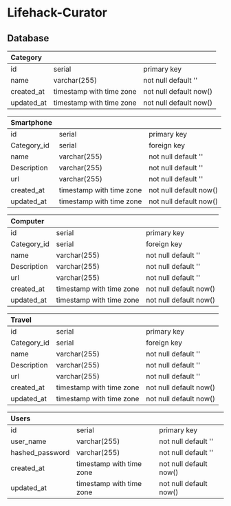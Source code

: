 # Lifehack-Curator

## Database

| Category   |                           |                         |
|:-----------|:--------------------------|:------------------------|
| id         | serial                    | primary key             |
| name       | varchar(255)              | not null default ''     |
| created_at | timestamp with time zone  | not null default now()  |
| updated_at | timestamp with time zone  | not null default now()  |

| Smartphone |                           |                         |
|:-----------|:--------------------------|:------------------------|
| id         | serial                    | primary key             |
| Category_id| serial                    | foreign key             |
| name       | varchar(255)              | not null default ''     |
| Description| varchar(255)              | not null default ''     |
| url        | varchar(255)              | not null default ''     |
| created_at | timestamp with time zone  | not null default now()  |
| updated_at | timestamp with time zone  | not null default now()  |


| Computer    |                           |                        |
|:------------|:--------------------------|:-----------------------|
| id         | serial                    | primary key             |
| Category_id| serial                    | foreign key             |
| name       | varchar(255)              | not null default ''     |
| Description| varchar(255)              | not null default ''     |
| url        | varchar(255)              | not null default ''     |
| created_at | timestamp with time zone  | not null default now()  |
| updated_at | timestamp with time zone  | not null default now()  |

| Travel        |                           |                        |
|:--------------|:--------------------------|:-----------------------|
| id           | serial                    | primary key             |
| Category_id  | serial                    | foreign key             |
| name         | varchar(255)              | not null default ''     |
| Description  | varchar(255)              | not null default ''     |
| url          | varchar(255)              | not null default ''     |
| created_at   | timestamp with time zone  | not null default now()  |
| updated_at   | timestamp with time zone  | not null default now()  |


| Users           |               |                                |
|:----------------|:--------------|:-------------------------------|
| id              | serial        | primary key                    |
| user_name       | varchar(255)  | not null default ''            |
| hashed_password | varchar(255)  | not null default ''            |
| created_at   | timestamp with time zone | not null default now() |
| updated_at   | timestamp with time zone | not null default now() |
